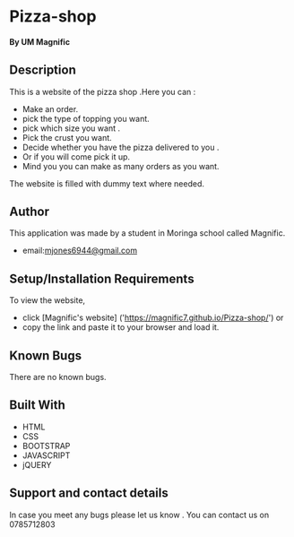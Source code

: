 # Pizza-shop
#### By **UM Magnific**
## Description
This is a website of the pizza shop .Here you  can :

* Make an order.
* pick the type of topping you want.
* pick which size you want .
* Pick the crust you want.
* Decide whether you have the pizza delivered to you .
* Or if you will come pick it up.
* Mind you you can make as many orders as you want.

The website is filled with dummy text where needed. 
## Author
This application was made by a student in Moringa school called Magnific.
* email:mjones6944@gmail.com

## Setup/Installation Requirements

To view the website, 
* click [Magnific's website]
('https://magnific7.github.io/Pizza-shop/')
or 
* copy the link and paste it to your browser and load it.  
## Known Bugs

There are no known bugs.

## Built With

* HTML
* CSS
* BOOTSTRAP
* JAVASCRIPT
* jQUERY


## Support and contact details
In case you meet any bugs please let us know .
You can contact us on 0785712803

